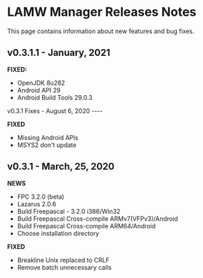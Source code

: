 # LAMW Manager Releases Notes
This page contains information about new features and bug fixes.

v0.3.1.1 - January, 2021
---
<p>
	<strong>FIXED:</strong>
	<ul>
		<li>OpenJDK 8u282</li>
		<li>Android API 29</li>
		<li>Android Build Tools 29.0.3</li>
	</ul>
</p>
v0.3.1 Fixes - August 6, 2020
----
<p>
	<strong>FIXED</strong>
	<ul>
		<li>Missing Android APIs</li>
		<li>MSYS2 don't update</li>
	</ul>
</p>

v0.3.1 - March, 25, 2020
-----------------------------
<p>
	<strong>NEWS</strong>
	<ul>
		<li>FPC 3.2.0 (beta)</li>
		<li>Lazarus 2.0.6</li>
		<li>Build Freepascal - 3.2.0 i386/Win32</li>
		<li>Build Freepascal Cross-compile ARMv7(VFPv3)/Android</li>
		<li>Build Freepascal Cross-compile ARM64/Android</li>
		<li>Choose installation directory</li>
	</ul>
	<strong>FIXED</strong>
	<ul>
		<li>Breakline Unix replaced to CRLF</li>
		<li>Remove batch unnecessary calls</li>
	</ul>
</p>